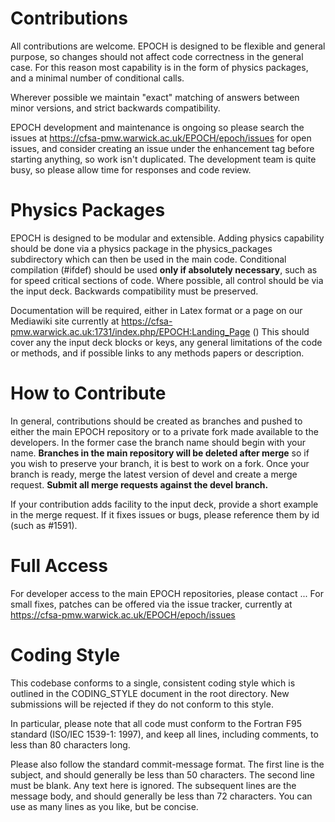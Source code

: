 
# Contributions

All contributions are welcome. EPOCH is designed to be flexible and
general purpose, so changes should not affect code correctness
in the general case. For this reason most capability is in the form of
physics packages, and a minimal number of conditional calls.

Wherever possible we maintain "exact" matching
of answers between minor versions, and strict backwards compatibility.

EPOCH development and maintenance
is ongoing so please search the issues at
https://cfsa-pmw.warwick.ac.uk/EPOCH/epoch/issues for
open issues, and consider creating an issue
under the enhancement tag before starting anything,
so work isn't duplicated. The development team is quite busy, so please allow
time for responses and code review.

# Physics Packages

EPOCH is designed to be modular and extensible. Adding physics capability
should be done via a physics package in the physics_packages subdirectory
which can then be used
in the main code. Conditional compilation (#ifdef) should be used
**only if absolutely necessary**, such as for speed critical sections of code.
Where possible, all control should be via the input deck. Backwards
compatibility must be preserved.

Documentation will be required, either in Latex format or a page on our
Mediawiki site currently at
https://cfsa-pmw.warwick.ac.uk:1731/index.php/EPOCH:Landing_Page ()
This should cover any the input deck blocks or keys, any general
limitations of the code or methods, and if possible links to any methods
papers or description.


# How to Contribute

In general, contributions should be created as branches and pushed to either
the main EPOCH repository or to a private fork made available to the
developers. In the former case the branch name should begin with your name.
**Branches in the main repository will be deleted after merge** so if you
wish to preserve your branch, it is best to work on a fork.
Once your branch is ready, merge the latest version of devel and create a merge
request. **Submit all merge requests against the devel branch.**

If your contribution adds facility to the input deck, provide a short example
in the merge request. If it fixes issues or bugs, please reference them
by id (such as #1591).

# Full Access

For developer access to the main EPOCH repositories, please contact ...
For small fixes, patches can be offered via the issue tracker, currently
at https://cfsa-pmw.warwick.ac.uk/EPOCH/epoch/issues


# Coding Style

This codebase conforms to a single, consistent coding style which is
outlined in the CODING_STYLE document in the root directory.
New submissions will be rejected if they
do not conform to this style.

In particular, please note that all code must conform to the Fortran F95
standard (ISO/IEC 1539-1: 1997), and keep all lines, including comments, to
less than 80 characters long.

Please also follow the standard commit-message format.
The first line is the subject, and should generally be less than 50 characters.
The second line must be blank. Any text here is ignored.
The subsequent lines are the message body, and should generally be less
than 72 characters. You can use as many lines as you like, but be concise.
